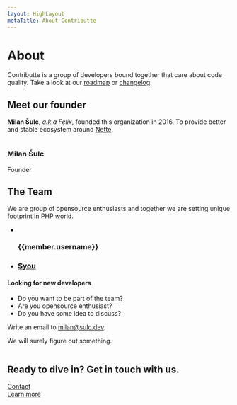 ```yaml
---
layout: HighLayout
metaTitle: About Contributte
---
```


<div class="max-w-7xl mx-auto pt-8 pb-20 px-4 sm:px-6">
  <div class="text-center">
    <h1 class="text-3xl tracking-tight font-extrabold sm:text-4xl">
      About
    </h1>
    <p class="mt-3 max-w-2xl mx-auto text-xl text-gray-700 sm:mt-4">
      Contributte is a group of developers bound together that care about code quality.
      Take a look at our <a class="underline font-bold" href="/roadmap/">roadmap</a> or <a class="underline font-bold" href="/roadmap/changelog.html">changelog</a>.
    </p>
  </div>
</div>

<div class="max-w-4xl mx-auto py-12 px-4 sm:px-6 lg:px-8 lg:py-24">
  <div class="grid grid-cols-1 gap-12 lg:grid-cols-2 lg:gap-8">
    <div class="space-y-5 sm:space-y-4">
      <h2 class="text-3xl font-extrabold tracking-tight sm:text-4xl">Meet our founder</h2>
      <p class="text-xl text-gray-500">
        <strong>Milan Šulc</strong>, <i>a.k.a Felix</i>, founded this organization in 2016. To provide better and stable ecosystem around <a href="https://nette.org">Nette</a>.
      </p>
    </div>
    <div>
      <div class="flex items-center space-x-4 lg:space-x-6">
        <img class="w-32 h-32 rounded-full lg:w-32 lg:h-32" src="https://avatars1.githubusercontent.com/u/538058?v=4&s=192" alt="">
        <div class="font-medium text-lg leading-6 space-y-1">
          <h3>Milan Šulc</h3>
          <p class="text-indigo-600">Founder</p>
        </div>
      </div>
    </div>
  </div>
</div>

<div class="max-w-7xl mx-auto py-12 px-4 text-center sm:px-6 lg:px-8 lg:py-24">
  <div class="space-y-8 sm:space-y-12">
    <div class="space-y-5 sm:mx-auto sm:max-w-xl sm:space-y-4 lg:max-w-5xl">
      <h2 class="text-3xl font-extrabold tracking-tight sm:text-4xl">The Team</h2>
      <p class="text-xl text-gray-500">We are group of opensource enthusiasts and together we are setting unique footprint in PHP world.</p>
    </div>
    <ul class="mx-auto grid grid-cols-2 gap-x-4 gap-y-8 sm:grid-cols-4 md:gap-x-6 lg:max-w-5xl lg:gap-x-8 lg:gap-y-12 xl:grid-cols-6">
      <li v-for="member of $page.contributte.team">
        <div class="space-y-4">
          <img class="mx-auto h-20 w-20 rounded-full lg:w-24 lg:h-24" :src="member.avatar+'&s=192'" loading="lazy" :alt="member.username" :title="member.username">
          <div class="space-y-2">
            <div class="text-xs font-medium lg:text-sm">
              <h3>{{member.username}}</h3>
            </div>
          </div>
        </div>
      </li>
      <li>
        <div class="space-y-4">
          <div class="space-y-2">
            <a href="mailto:milan@sulc.dev?subject=New dev guy" class="text-xs font-medium lg:text-sm">
              <div class="mx-auto h-20 w-20 rounded-full lg:w-24 lg:h-24 bg-gray-200"></div>
              <h3>$you</h3>
            </a>
          </div>
        </div>
      </li>
    </ul>
  </div>
</div>


<div class="max-w-7xl mx-auto py-12 px-4 sm:px-6 lg:px-8 lg:py-24">
  <div class="lg:grid lg:grid-cols-12 lg:gap-8">
    <div class="md:max-w-2xl md:mx-auto lg:col-span-6 lg:text-left">
      <h4>
        <span class="mt-1 flex space-x-2 text-2xl tracking-tight font-extrabold sm:text-3xl xl:text-4xl">
          <span class="block text-gray-900">Looking for</span> <span class="block text-indigo-600">new developers</span>
        </span>
      </h4>
      <ul class="my-8 list-disc list-inside">
        <li>Do you want to be part of the team?</li>
        <li>Are you opensource enthusiast?</li>
        <li>Do you have some idea to discuss?</li>
      </ul>
      <p class="mt-3 text-base text-gray-500">
        Write an email to <a class="underline" href="mailto:milan@sulc.dev?subject=Join to contributte">milan@sulc.dev</a>.
      </p>
      <p class="text-base text-gray-500">
        We will surely figure out something.
      </p>
    </div>
    <div class="mt-12 relative sm:max-w-lg sm:mx-auto lg:mt-0 lg:max-w-none lg:mx-0 lg:col-span-6 lg:flex lg:items-center">
      <img class="w-full" src="https://images.unsplash.com/photo-1535551951406-a19828b0a76b?ixlib=rb-1.2.1&ixid=eyJhcHBfaWQiOjEyMDd9&auto=format&fit=crop&w=640&q=80" alt="">
    </div>
  </div>
</div>

<div class="max-w-7xl mx-auto py-12 px-4 sm:px-6 lg:py-16 lg:px-8 lg:flex lg:items-center lg:justify-between">
  <h2 class="text-3xl font-extrabold tracking-tight sm:text-4xl">
    <span class="block">Ready to dive in?</span>
    <span class="block text-blue-700">Get in touch with us.</span>
  </h2>
  <div class="mt-8 lex lg:mt-0 lg:flex-shrink-0">
    <div class="inline-flex rounded-md shadow">
      <a href="mailto:milan@sulc.dev" class="inline-flex items-center justify-center px-5 py-3 border border-transparent text-base font-medium rounded-md text-white bg-blue-700 hover:bg-blue-600">
        Contact
      </a>
    </div>
    <div class="ml-3 inline-flex rounded-md shadow">
      <a href="/packages.html" class="inline-flex items-center justify-center px-5 py-3 border border-transparent text-base font-medium rounded-md text-indigo-600 bg-white hover:bg-blue-100">
        Learn more
      </a>
    </div>
  </div>
</div>
